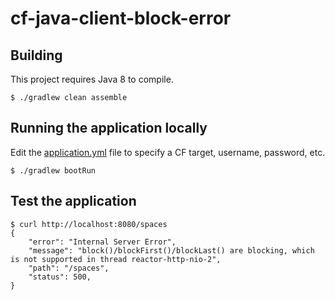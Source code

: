cf-java-client-block-error
============

## Building

This project requires Java 8 to compile. 

~~~
$ ./gradlew clean assemble
~~~

## Running the application locally

Edit the [application.yml](src/main/resources/application.yml) file to specify a CF target, username, password, etc.

~~~
$ ./gradlew bootRun
~~~

## Test the application

~~~
$ curl http://localhost:8080/spaces
{
    "error": "Internal Server Error",
    "message": "block()/blockFirst()/blockLast() are blocking, which is not supported in thread reactor-http-nio-2",
    "path": "/spaces",
    "status": 500,
}
~~~
